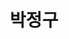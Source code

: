 ---
layout: hubs
key: Q12597050
title: 박정구
name: 박정구
image: 
description: 금호그룹 회장
score: 0.005628547683393813
degree: 7
---
